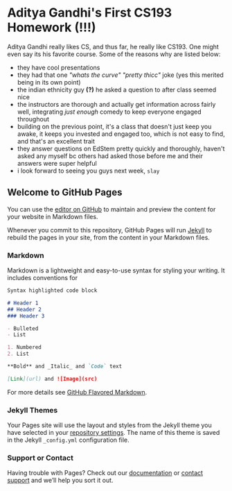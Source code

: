 # Aditya Gandhi's First CS193 Homework (!!!)
Aditya Gandhi really likes CS, and thus far, he really like CS193. One might even say its his favorite course. Some of the reasons why are listed below:
- they have cool presentations
- they had that one _"whats the curve"_ _"pretty thicc"_ joke (yes this merited being in its own point)
- the indian ethnicity guy **(?)** he asked a question to after class seemed nice
- the instructors are thorough and actually get information across fairly well, integrating _just enough_ comedy to keep everyone engaged throughout
- building on the previous point, it's a class that doesn't just keep you awake, it keeps you invested and engaged too, which is not easy to find, and that's an excellent trait
- they answer questions on EdStem pretty quickly and thoroughly, haven't asked any myself bc others had asked those before me and their answers were super helpful
- i look forward to seeing you guys next week, ```slay```














## Welcome to GitHub Pages

You can use the [editor on GitHub](https://github.com/kalutes/CS193_Fall18_Lab1/edit/master/index.md) to maintain and preview the content for your website in Markdown files.

Whenever you commit to this repository, GitHub Pages will run [Jekyll](https://jekyllrb.com/) to rebuild the pages in your site, from the content in your Markdown files.

### Markdown

Markdown is a lightweight and easy-to-use syntax for styling your writing. It includes conventions for

```markdown
Syntax highlighted code block

# Header 1
## Header 2
### Header 3

- Bulleted
- List

1. Numbered
2. List

**Bold** and _Italic_ and `Code` text

[Link](url) and ![Image](src)
```

For more details see [GitHub Flavored Markdown](https://guides.github.com/features/mastering-markdown/).

### Jekyll Themes

Your Pages site will use the layout and styles from the Jekyll theme you have selected in your [repository settings](https://github.com/kalutes/CS193_Fall18_Lab1/settings). The name of this theme is saved in the Jekyll `_config.yml` configuration file.

### Support or Contact

Having trouble with Pages? Check out our [documentation](https://help.github.com/categories/github-pages-basics/) or [contact support](https://github.com/contact) and we’ll help you sort it out.
